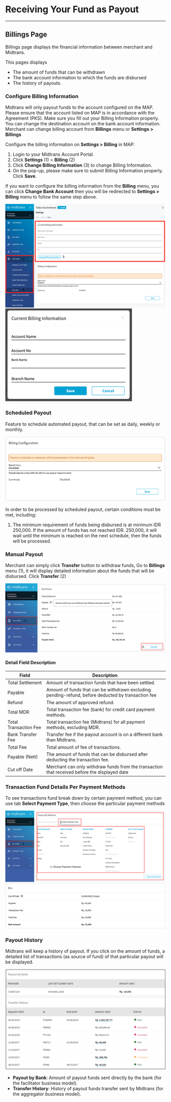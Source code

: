 # Receiving Your Fund as Payout
<hr>

## Billings Page
Billings page displays the financial information between merchant and Midtrans. 

This pages displays 

* The amount of funds that can be withdrawn 
* The bank account information to which the funds are disbursed
* The history of payouts.

### Configure Billing Information
Midtrans will only payout funds to the account configured on the MAP. Please ensure that the account listed on MAP is in accordance with the Agreement (PKS). Make sure you fill out your Billing Information properly. You can change the destination account on the bank account information. Merchant can change billing account from **Billings** menu or **Settings > Billings**

Configure the billing information on **Settings > Billing** in MAP:
1. Login to your Midtrans Account Portal. 
2. Click **Settings** (1)  > **Billing** (2)
3. Click **Change Billing Information** (3) to change Billing Information.
4. On the pop-up, please make sure to submit Billing Information properly.
Click **Save**.

If you want to configure the billing information from the **Billing** menu, you can click **Change Bank Account** then you will be redirected to **Settings > Billing** menu to follow the same step above.

![Dashboard Usage](./../../asset/image/after-payment-dash-usage-11.png)
![Dashboard Usage](./../../asset/image/after-payment-dash-usage-12.png)

### Scheduled Payout
Feature to schedule automated payout, that can be set as daily, weekly or monthly.

![Dashboard Usage](./../../asset/image/after-payment-dash-usage-13.png)

In order to be processed by scheduled payout, certain conditions must be met, including:
1. The minimum requirement of funds being disbursed is at minimum IDR 250,000. If the amount of funds has not reached IDR. 250,000, it will wait until the minimum is reached on the next schedule, then the funds will be processed.

### Manual Payout
Merchant can simply click **Transfer** button to withdraw funds, Go to **Billings** menu (1), it will display detailed information about the funds that will be disbursed. Click **Transfer** (2)

![Dashboard Usage](./../../asset/image/after-payment-dash-usage-14.png)

#### Detail Field Description

Field | Description
--- | ---
Total Settlement | Amount of transaction funds that have been settled.
Payable | Amount of funds that can be withdrawn excluding pending-refund, before deducted by transaction fee
Refund | The amount of approved refund.
Total MDR | Total transaction fee (bank) for credit card payment methods.
Total Transaction Fee | Total transaction fee (Midtrans) for all payment methods, excluding MDR.
Bank Transfer Fee | Transfer fee if the payout account is on a different bank than Midtrans.
Total Fee | Total amount of fee of transactions.
Payable (Nett) | The amount of funds that can be disbursed after deducting the transaction fee.
Cut off Date | Merchant can only withdraw funds from the transaction that received before the displayed date

### Transaction Fund Details Per Payment Methods
To see transactions fund break down by certain payment method, you can use tab **Select Payment Type**, then choose the particular payment methods

![Dashboard Usage](./../../asset/image/after-payment-dash-usage-15.png)
![Dashboard Usage](./../../asset/image/after-payment-dash-usage-16.png)

### Payout History
Midtrans will keep a history of payout. If you click on the amount of funds, a detailed list of transactions (as source of fund) of that particular payout will be displayed.

![Dashboard Usage](./../../asset/image/after-payment-dash-usage-17.png)

- **Payout by Bank**: Amount of payout funds sent directly by the bank (for the facilitator business model).
- **Transfer History**: History of payout funds transfer sent by Midtrans (for the aggregator business model).